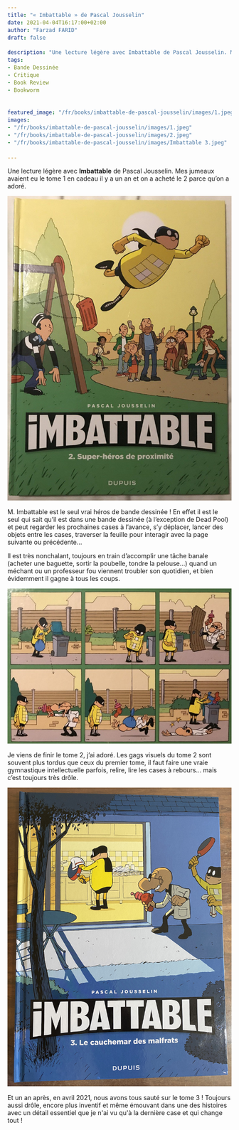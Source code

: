 ```yaml
---
title: "« Imbattable » de Pascal Jousselin"
date: 2021-04-04T16:17:00+02:00
author: "Farzad FARID"
draft: false

description: "Une lecture légère avec Imbattable de Pascal Jousselin. Mes jumeaux avaient eu le tome 1 en cadeau il y a un an et on a acheté le 2 parce…"
tags:
- Bande Dessinée
- Critique
- Book Review
- Bookworm


featured_image: "/fr/books/imbattable-de-pascal-jousselin/images/1.jpeg"
images:
- "/fr/books/imbattable-de-pascal-jousselin/images/1.jpeg"
- "/fr/books/imbattable-de-pascal-jousselin/images/2.jpeg"
- "/fr/books/imbattable-de-pascal-jousselin/images/Imbattable 3.jpeg"

---
```


Une lecture légère avec **Imbattable** de Pascal Jousselin. Mes jumeaux avaient eu le tome 1 en cadeau il y a un an et on a acheté le 2 parce qu’on a adoré.


![image](images/1.jpeg#layoutTextWidth)



M. Imbattable est le seul vrai héros de bande dessinée ! En effet il est le seul qui sait qu’il est dans une bande dessinée (à l’exception de Dead Pool) et peut regarder les prochaines cases à l’avance, s’y déplacer, lancer des objets entre les cases, traverser la feuille pour interagir avec la page suivante ou précédente…

Il est très nonchalant, toujours en train d’accomplir une tâche banale (acheter une baguette, sortir la poubelle, tondre la pelouse…) quand un méchant ou un professeur fou viennent troubler son quotidien, et bien évidemment il gagne à tous les coups.



![image](images/2.jpeg#layoutTextWidth)


Je viens de finir le tome 2, j’ai adoré. Les gags visuels du tome 2 sont souvent plus tordus que ceux du premier tome, il faut faire une vraie gymnastique intellectuelle parfois, relire, lire les cases à rebours… mais c’est toujours très drôle.

![image](images/Imbattable%203.jpeg#layoutTextWidth)

Et un an après, en avril 2021, nous avons tous sauté sur le tome 3 ! Toujours aussi drôle,
encore plus inventif et même émouvant dans une des histoires avec un détail essentiel que
je n'ai vu qu'à la dernière case et qui change tout !
